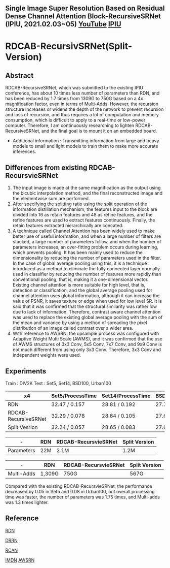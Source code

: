 ## Single Image Super Resolution Based on Residual Dense Channel Attention Block-RecursiveSRNet (IPIU, 2021.02.03~05) [YouTube](https://www.youtube.com/watch?v=BW7Z-MUu7m4) [IPIU](http://www.ipiu.or.kr/2021/index.php)

# RDCAB-RecursivSRNet(Split-Version)
## Abstract
RDCAB-RecursiveSRNet, which was submitted to the existing IPIU conference, has about 10 times less number of parameters than RDN, and has been reduced by 1.7 times from 1309G to 750G based on a 4x magnification factor, even in terms of Multi-Adds. However, the recursion structure increases or widens the depth of the network to prevent recursion and loss of recursion, and thus requires a lot of computation and memory consumption, which is difficult to apply to a real-time or low-power computer. Therefore, I am continuously researching to lighten RDCAB-RecursiveSRNet, and the final goal is to mount it on an embedded board.
* Additional information : Transmitting information from large and heavy models to small and light models to train them to make more accurate inferences.
## Differences from existing RDCAB-RecursvieSRNet
1) The input image is made at the same magnification as the output using the bicubic interpolation method, and the final reconstructed image and the elementwise sum are performed.
2) After specifying the splitting ratio using the split operation of the information distillation mechanism, the features input to the block are divided into 16 as retain features and 48 as refine features, and the refine features are used to extract features continuously. Finally, the retain features extracted hierarchically are concated.
3) A technique called Channel Attention has been widely used to make better use of useful information, and when a large number of filters are stacked, a large number of parameters follow, and when the number of parameters increases, an over-fitting problem occurs during learning, which prevents pooling. It has been mainly used to reduce the dimensionality by reducing the number of parameters used in the filter. In the case of global average pooling using this, it is a technique introduced as a method to eliminate the fully connected layer normally used in classifier by reducing the number of features more rapidly than conventional pooling, that is, making it a one-dimensional vector. Existing channel attention is more suitable for high level, that is, detection or classification, and the global average pooling used for channel attention uses global information, although it can increase the value of PSNR, it saves texture or edge when used for low level SR. It is said that it was confirmed that the structural similarity was rather low due to lack of information. Therefore, contrast aware channel attention was used to replace the existing global average pooling with the sum of the mean and variance by using a method of spreading the pixel distribution of an image called contrast over a wider area.
4) With reference to AWSRN, the upsample process was configured with Adaptive Weight Multi Scale (AWMS), and it was confirmed that the use of AWMS structures of 3x3 Conv, 5x5 Conv, 7x7 Conv, and 9x9 Conv is not much different from using only 3x3 Conv. Therefore, 3x3 Conv and independent weights were used.


## Experiments
Train : DIV2K
Test : Set5, Set14, BSD100, Urban100

|x4|Set5/ProcessTime|Set14/ProcessTime|BSD100/ProcessTime|Urban100/ProcessTime|
|--|----------------|-----------------|------------------|--------------------|
|RDN|32.47 / 0.157|28.81 / 0.192|27.72 / 0.021|26.61 / 0.227|
|RDCAB-RecursiveSRNet|32.29 / 0.078|28.64 / 0.105|27.62 / 0.012|26.16 / 0.150|
|Split Vesrion|32.24 / 0.057|28.65 / 0.083|27.62 / 0.016|26.08 / 0.107|

|-|RDN|RDCAB-RecursvieSRNet|Split Version|
|-|---|--------------------|-------------|
|Parameters|22M|2.1M|1.2M|

|-|RDN|RDCAB-RecursvieSRNet|Split Version|
|-|---|--------------------|-------------|
|Multi-Adds|1,309G|750G|567G|

Compared with the existing RDCAB-RecursvieSRNet, the performance decreased by 0.05 in Set5 and 0.08 in Urban100, but overall processing time was faster, the number of parameters was 1.75 times, and Multi-adds was 1.3 times lighter.

## Reference
[RDN](https://arxiv.org/abs/1802.08797)

[DRRN](https://openaccess.thecvf.com/content_cvpr_2017/papers/Tai_Image_Super-Resolution_via_CVPR_2017_paper.pdf)

[RCAN](https://arxiv.org/abs/1807.02758)

[IMDN](https://arxiv.org/abs/1909.11856)
[AWSRN](https://arxiv.org/abs/1904.02358)
